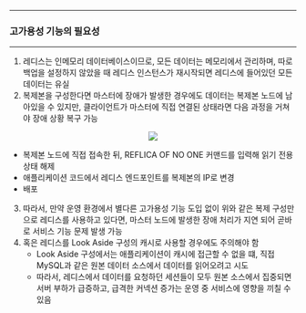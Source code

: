 -----
### 고가용성 기능의 필요성
-----
1. 레디스는 인메모리 데이터베이스이므로, 모든 데이터는 메모리에서 관리하며, 따로 백업을 설정하지 않았을 때 레디스 인스턴스가 재시작되면 레디스에 들어있던 모든 데이터는 유실
2. 복제본을 구성한다면 마스터에 장애가 발생한 경우에도 데이터는 복제본 노드에 남아있을 수 있지만, 클라이언트가 마스터에 직접 연결된 상태라면 다음 과정을 거쳐야 장애 상황 복구 가능
<div align="center">
<img src="https://github.com/user-attachments/assets/57362a7b-27ff-4a33-8c26-c12475c235a6">
</div>

   - 복제본 노드에 직접 접속한 뒤, REFLICA OF NO ONE 커맨드를 입력해 읽기 전용 상태 해제
   - 애플리케이션 코드에서 레디스 엔드포인트를 복제본의 IP로 변경
   - 배포

3. 따라서, 만약 운영 환경에서 별다른 고가용성 기능 도입 없이 위와 같은 복제 구성만으로 레디스를 사용하고 있다면, 마스터 노드에 발생한 장애 처리가 지연 되어 곧바로 서비스 기능 문제 발생 가능
4. 혹은 레디스를 Look Aside 구성의 캐시로 사용할 경우에도 주의해야 함
   - Look Aside 구성에서는 애플리케이션이 캐시에 접근할 수 없을 떄, 직접 MySQL과 같은 원본 데이터 소스에서 데이터를 읽어오려고 시도
   - 따라서, 레디스에서 데이터를 요청하던 세션들이 모두 원본 소스에서 집중되면 서버 부하가 급증하고, 급격한 커넥션 증가는 운영 중 서비스에 영향을 끼칠 수 있음
